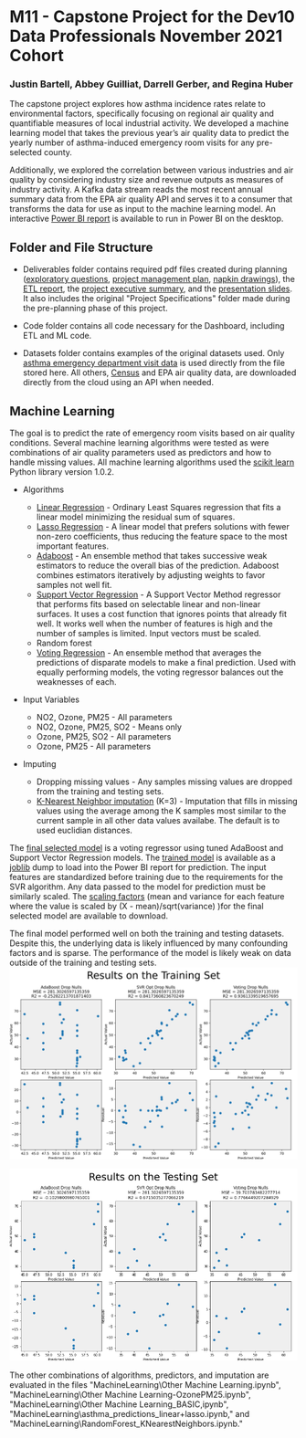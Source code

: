 # M11 - Capstone Project for the Dev10 Data Professionals November 2021 Cohort

### Justin Bartell, Abbey Guilliat, Darrell Gerber, and Regina Huber

The capstone project explores how asthma incidence rates relate to environmental factors, specifically focusing on regional air quality and quantifiable measures of local industrial activity. We developed a machine learning model that takes the previous year’s air quality data to predict the yearly number of asthma-induced emergency room visits for any pre-selected county.

Additionally, we explored the correlation between various industries and air quality by considering industry size and revenue outputs as measures of industry activity. A Kafka data stream reads the most recent annual summary data from the EPA air quality API and serves it to a consumer that transforms the data for use as input to the machine learning model. An interactive [Power BI report](Deliverables/PowerBIReport.pbix) is available to run in Power BI on the desktop.

## Folder and File Structure

* Deliverables folder contains required pdf files created during planning ([exploratory questions](Deliverables/ExploratoryQuestions.pdf), [project management plan](Deliverables/ProjectManagementPlan.pdf), [napkin drawings](Deliverables/DashboardNapkinsAndFeedback.pdf)), the [ETL report](Deliverables/RepeatableETLReport.pdf), the [project executive summary](Deliverables/ProjectExecutiveSummary.pdf), and the [presentation slides](Deliverables/CapstonePresentationSlides.pdf). It also includes the original "Project Specifications" folder made during the pre-planning phase of this project.

* Code folder contains all code necessary for the Dashboard, including ETL and ML code.

* Datasets folder contains examples of the original datasets used. Only [asthma emergency department visit data](Datasets/annual_aqi_by_cbsa_2021/annual_aqi_by_cbsa_2021.csv) is used directly from the file stored here. All others, [Census](Datasets/ABSCS2019.AB1900CSA03_2022-01-31T120751/ABSCS2019.AB1900CSA03_data_with_overlays_2022-01-31T120624.csv) and EPA air quality data, are downloaded directly from the cloud using an API when needed.

## Machine Learning

The goal is to predict the rate of emergency room visits based on air quality conditions. Several machine learning algorithms were tested as were combinations of air quality parameters used as predictors and how to handle missing values. All machine learning algorithms used the [scikit learn](https://scikit-learn.org/stable/index.html) Python library version 1.0.2.

* Algorithms
  * [Linear Regression](https://scikit-learn.org/stable/modules/linear_model.html#ordinary-least-squares) - Ordinary Least Squares regression that fits a linear model minimizing the residual sum of squares.
  * [Lasso Regression](https://scikit-learn.org/stable/modules/linear_model.html#lasso) - A linear model that prefers solutions with fewer non-zero coefficients, thus reducing the feature space to the most important features. 
  * [Adaboost](https://scikit-learn.org/stable/modules/ensemble.html#adaboost) - An ensemble method that takes successive weak estimators to reduce the overall bias of the prediction. Adaboost combines estimators iteratively by adjusting weights to favor samples not well fit. 
  * [Support Vector Regression](https://scikit-learn.org/stable/modules/svm.html#svm-regression) - A Support Vector Method regressor that performs fits based on selectable linear and non-linear surfaces. It uses a cost function that ignores points that already fit well. It works well when the number of features is high and the number of samples is limited. Input vectors must be scaled. 
  * Random forest
  * [Voting Regression](https://scikit-learn.org/stable/modules/ensemble.html#voting-regressor) - An ensemble method that averages the predictions of disparate models to make a final prediction. Used with equally performing models, the voting regressor balances out the weaknesses of each.

* Input Variables
  * NO2, Ozone, PM25 - All parameters
  * NO2, Ozone, PM25, SO2 - Means only
  * Ozone, PM25, SO2 - All parameters
  * Ozone, PM25 - All parameters

* Imputing
  * Dropping missing values - Any samples missing values are dropped from the training and testing sets.
  * [K-Nearest Neighbor imputation](https://scikit-learn.org/stable/modules/impute.html#nearest-neighbors-imputation) (K=3) - Imputation that fills in missing values using the average among the K samples most similar to the current sample in all other data values availabe. The default is to used euclidian distances.

The [final selected model](Code/MachineLearning/Final_Machine_Learning.ipynb) is a voting regressor using tuned AdaBoost and Support Vector Regression models. The [trained model](Code/MachineLearning/voting_1_SO2_scaled_dumpnulls.model) is available as a [joblib](https://joblib.readthedocs.io/en/latest/persistence.html#persistence) dump to load into the Power BI report for prediction. The input features are standardized before training due to the requirements for the SVR algorithm. Any data passed to the model for prediction must be similarly scaled. The [scaling factors](Code/MachineLearning/X_train_scaled_dropnulls.json) (mean and variance for each feature where the value is scaled by (X - mean)/sqrt(variance) )for the final selected model are available to download.

The final model performed well on both the training and testing datasets. Despite this, the underlying data is likely influenced by many confounding factors and is sparse. The performance of the model is likely weak on data outside of the training and testing sets.
![Training Performance](Code/MachineLearning/Graphics/training.svg)

![Testing Performance](Code/MachineLearning/Graphics/testing.png)

The other combinations of algorithms, predictors, and imputation are evaluated in the files "MachineLearning\Other Machine Learning.ipynb", "MachineLearning\Other Machine Learning-OzonePM25.ipynb", "MachineLearning\Other Machine Learning_BASIC,ipynb", "MachineLearning\asthma_predictions_linear+lasso.ipynb," and "MachineLearning\RandomForest_KNearestNeighbors.ipynb."
